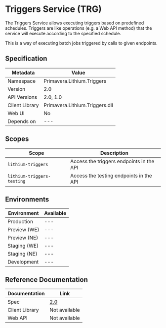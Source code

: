# Triggers Service (TRG)

The Triggers Service allows executing triggers based on predefined schedules. Triggers are like operations (e.g. a Web API method) that the service will execute according to the specified schedule.

This is a way of executing batch jobs triggered by calls to given endpoints.

## Specification

| Metadata | Value |
| - | - |
| Namespace | Primavera.Lithium.Triggers |
| Version | 2.0 |
| API Versions | 2.0, 1.0 |
| Client Library | Primavera.Lithium.Triggers.dll |
| Web UI | No |
| Depends on | --- |

## Scopes

| Scope | Description |
| - | - |
| `lithium-triggers` | Access the triggers endpoints in the API |
| `lithium-triggers-testing` | Access the testing endpoints in the API |

## Environments

| Environment | Available |
| - | - |
| Production | --- |
| Preview (WE) | --- |
| Preview (NE) | --- |
| Staging (WE) | --- |
| Staging (NE) | --- |
| Development | --- |

## Reference Documentation

| Documentation | Link |
| - | - |
| Spec | [2.0](./trg-spec-2.0.md) |
| Client Library | Not available |
| Web API | Not available |
